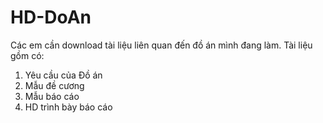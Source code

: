 # HD-DoAn
 Các em cần download tài liệu liên quan đến đồ án mình đang làm.
 Tài liệu gồm có:
 1. Yêu cầu của Đồ án
 2. Mẫu đề cương
 3. Mẫu báo cáo
 4. HD trình bày báo cáo
